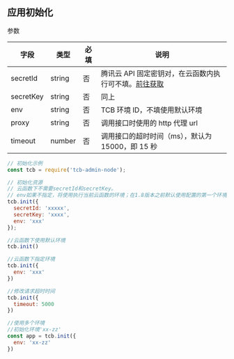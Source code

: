 ## 应用初始化

参数

| 字段 | 类型 | 必填 | 说明|
| --- | --- | --- | --- |
| secretId | string | 否 | 腾讯云 API 固定密钥对，在云函数内执行可不填。[前往获取](https://console.cloud.tencent.com/cam/capi)|
| secretKey | string | 否 |  同上|
| env | string | 否 | TCB 环境 ID，不填使用默认环境|
| proxy | string | 否 | 调用接口时使用的 http 代理 url |
| timeout | number | 否 | 调用接口的超时时间（ms），默认为 15000，即 15 秒 |

```javascript
// 初始化示例
const tcb = require('tcb-admin-node');

// 初始化资源
// 云函数下不需要secretId和secretKey。
// env如果不指定，将使用执行当前云函数的环境；在1.8版本之前默认使用配置的第一个环境
tcb.init({
  secretId: 'xxxxx',
  secretKey: 'xxxx',
  env: 'xxx'
});

//云函数下使用默认环境
tcb.init()

//云函数下指定环境
tcb.init({
  env: 'xxx'
})

//修改请求超时时间
tcb.init({
  timeout: 5000
})

//使用多个环境
//初始化环境'xx-zz'
const app = tcb.init({
  env: 'xx-zz'
})
```
